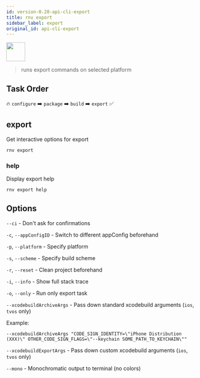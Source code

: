 ```yaml
---
id: version-0.28-api-cli-export
title: rnv export
sidebar_label: export
original_id: api-cli-export
---
```


<img src="https://renative.org/img/ic_cli.png" width=50 height=50 />

> runs export commands on selected platform

## Task Order

🔥 `configure` ➡️ `package` ➡️ `build` ➡️ `export` ✅

## export

Get interactive options for export

```bash
rnv export
```

### help

Display export help

```bash
rnv export help
```

## Options

`--ci` - Don't ask for confirmations

`-c`, `--appConfigID` - Switch to different appConfig beforehand

`-p`, `--platform` - Specify platform

`-s`, `--scheme` - Specify build scheme

`-r`, `--reset` - Clean project beforehand

`-i`, `--info` - Show full stack trace

`-o`, `--only` - Run only export task

`--xcodebuildArchiveArgs` - Pass down standard xcodebuild arguments (`ios`, `tvos` only)

Example:

`--xcodebuildArchiveArgs "CODE_SIGN_IDENTITY=\"iPhone Distribution (XXX)\" OTHER_CODE_SIGN_FLAGS=\"--keychain SOME_PATH_TO_KEYCHAIN\""`

`--xcodebuildExportArgs` - Pass down custom xcodebuild arguments (`ios`, `tvos` only)

`--mono` - Monochromatic output to terminal (no colors)
